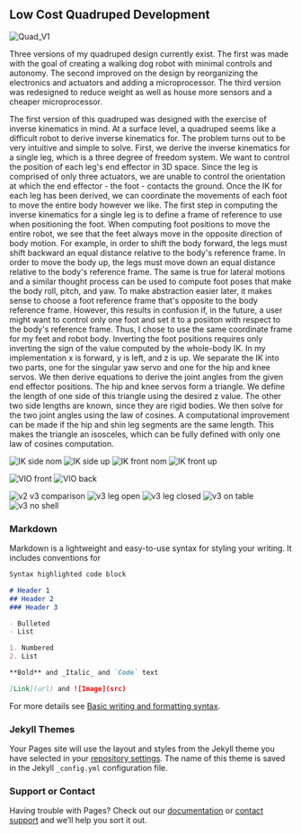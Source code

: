 ## Low Cost Quadruped Development

![Quad_V1](/Images/V1/Quadruped_V1_big.jpg)

<p>Three versions of my quadruped design currently exist. The first was made with the goal of creating a walking dog robot with minimal controls and autonomy. The second improved on the design by reorganizing the electronics and actuators and adding a microprocessor. The third version was redesigned to reduce weight as well as house more sensors and a cheaper microprocessor.</p>

<p>
  The first version of this quadruped was designed with the exercise of inverse kinematics in mind. At a surface level, a quadruped seems like a difficult robot to derive inverse kinematics for. The problem turns out to be very intuitive and simple to solve. First, we derive the inverse kinematics for a single leg, which is a three degree of freedom system. We want to control the position of each leg's end effector in 3D space. Since the leg is comprised of only three actuators, we are unable to control the orientation at which the end effector - the foot - contacts the ground.
  Once the IK for each leg has been derived, we can coordinate the movements of each foot to move the entire body however we like.
  The first step in computing the inverse kinematics for a single leg is to define a frame of reference to use when positioning the foot. When computing foot positions to move the entire robot, we see that the feet always move in the opposite direction of body motion. For example, in order to shift the body forward, the legs must shift backward an equal distance relative to the body's reference frame. In order to move the body up, the legs must move down an equal distance relative to the body's reference frame. The same is true for lateral motions and a similar thought process can be used to compute foot poses that make the body roll, pitch, and yaw. To make abstraction easier later, it makes sense to choose a foot reference frame that's opposite to the body reference frame. However, this results in confusion if, in the future, a user might want to control only one foot and set it to a posiiton with respect to the body's reference frame. Thus, I chose to use the same coordinate frame for my feet and robot body. Inverting the foot positions requires only inverting the sign of the value computed by the whole-body IK. In my implementation x is forward, y is left, and z is up.
  We separate the IK into two parts, one for the singular yaw servo and one for the hip and knee servos. We then derive equations to derive the joint angles from the given end effector positions. The hip and knee servos form a triangle. We define the length of one side of this triangle using the desired z value. The other two side lengths are known, since they are rigid bodies. We then solve for the two joint angles using the law of cosines. A computational improvement can be made if the hip and shin leg segments are the same length. This makes the triangle an isosceles, which can be fully defined with only one law of cosines computation.
</p>

![IK side nom](/Images/Others/side_nominal.PNG)
![IK side up](/Images/Others/side_up.PNG)
![IK front nom](/Images/Others/front_nom.PNG)
![IK front up](/Images/Others/front_up.PNG)

![VIO front](/Images/Dog/IMG_6395.jpg)
![VIO back](/Images/Dog/IMG_6393.jpg)

![v2 v3 comparison](/Images/Dog/v2v3.jpg)
![v3 leg open](/Images/Dog/IMG_6225.jpg)
![v3 leg closed](/Images/Dog/IMG_6227.jpg)
![v3 on table](/Images/Dog/IMG_6240.jpg)
![v3 no shell](/Images/Dog/IMG_6386.jpg)


### Markdown

Markdown is a lightweight and easy-to-use syntax for styling your writing. It includes conventions for

```markdown
Syntax highlighted code block

# Header 1
## Header 2
### Header 3

- Bulleted
- List

1. Numbered
2. List

**Bold** and _Italic_ and `Code` text

[Link](url) and ![Image](src)
```

For more details see [Basic writing and formatting syntax](https://docs.github.com/en/github/writing-on-github/getting-started-with-writing-and-formatting-on-github/basic-writing-and-formatting-syntax).

### Jekyll Themes

Your Pages site will use the layout and styles from the Jekyll theme you have selected in your [repository settings](https://github.com/sschoedel/Dog/settings/pages). The name of this theme is saved in the Jekyll `_config.yml` configuration file.

### Support or Contact

Having trouble with Pages? Check out our [documentation](https://docs.github.com/categories/github-pages-basics/) or [contact support](https://support.github.com/contact) and we’ll help you sort it out.

